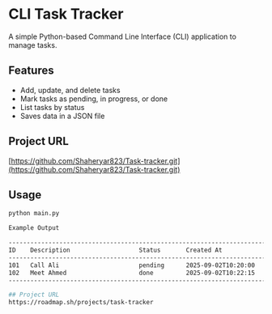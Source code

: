 # CLI Task Tracker

A simple Python-based Command Line Interface (CLI) application to manage tasks.

## Features
- Add, update, and delete tasks
- Mark tasks as pending, in progress, or done
- List tasks by status
- Saves data in a JSON file

## Project URL
[https://github.com/Shaheryar823/Task-tracker.git](https://github.com/Shaheryar823/Task-tracker.git)


## Usage
```bash
python main.py

Example Output

--------------------------------------------------------------------------------
ID    Description                   Status       Created At
--------------------------------------------------------------------------------
101   Call Ali                      pending      2025-09-02T10:20:00
102   Meet Ahmed                    done         2025-09-02T10:22:15
--------------------------------------------------------------------------------

## Project URL
https://roadmap.sh/projects/task-tracker
